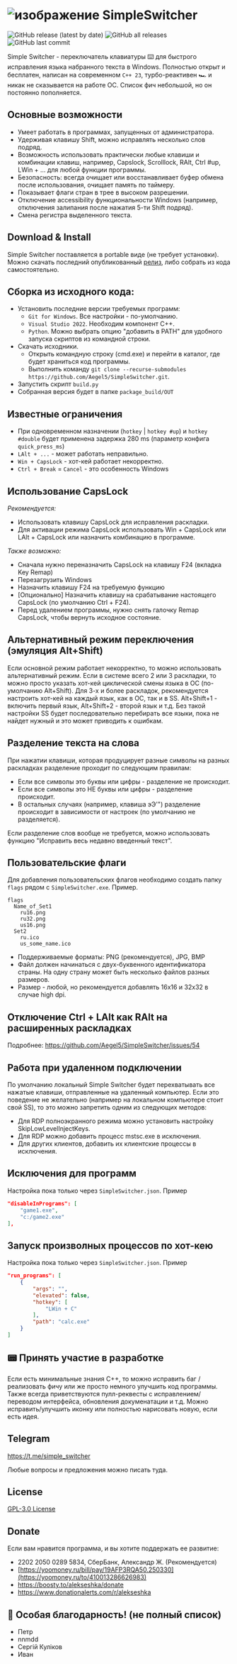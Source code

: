 # ![изображение](https://github.com/user-attachments/assets/a36dfe16-5318-4463-b4c0-c76029dfe742) SimpleSwitcher 
![GitHub release (latest by date)](https://img.shields.io/github/v/release/alexzh2/SimpleSwitcher?style=plastic)
![GitHub all releases](https://img.shields.io/github/downloads/alexzh2/SimpleSwitcher/total?style=plastic)
![GitHub last commit](https://img.shields.io/github/last-commit/alexzh2/SimpleSwitcher?style=plastic)





Simple Switcher - переключатель клавиатуры ⌨️ для быстрого исправления языка набранного текста в Windows. Полностью открыт и бесплатен, написан на современном `С++ 23`, турбо-реактивен 🏎️ и никак не сказывается на работе ОС. Список фич небольшой, но он постоянно пополняется.

## Основные возможности

- Умеет работать в программах, запущенных от администратора. 
- Удерживая клавишу Shift, можно исправлять несколько слов подряд.
- Возможность использовать практически любые клавиши и комбинации клавиш, например, Capslock, Scrolllock, RAlt, Ctrl #up, LWin + ... для любой функции программы.
- Безопасность: всегда очищает или восстанавливает буфер обмена после использования, очищает память по таймеру.
- Показывает флаги стран в трее в высоком разрешении.
- Отключение accessibility функциональности Windows (например, отключения залипания после нажатия 5-ти Shift подряд).
- Смена регистра выделенного текста.

## Download & Install

Simple Switcher поставляется в portable виде (не требует установки).
Можно скачать последний опубликованный <a href="https://github.com/Aegel5/SimpleSwitcher/releases">релиз</a>, либо собрать из кода самостоятельно.

## Сборка из исходного кода:
- Установить последние версии требуемых программ: 
  - `Git for Windows`. Все настройки - по-умолчанию.
  - `Visual Studio 2022`. Необходим компонент C++. 
  - `Python`. Можно выбрать опцию "добавить в PATH" для удобного запуска скриптов из командной строки.
- Скачать исходники.
  - Открыть командную строку (cmd.exe) и перейти в каталог, где будет храниться код программы.
  - Выполнить команду `git clone --recurse-submodules https://github.com/Aegel5/SimpleSwitcher.git`.
- Запустить скрипт `build.py`
- Собранная версия будет в папке `package_build/OUT`

## Известные ограничения
- При одновременном назначении (`hotkey` | `hotkey #up`) и `hotkey #double` будет применена задержка 280 ms (параметр конфига `quick_press_ms`)
- `LAlt + ...` - может работать неправильно.
- `Win + CapsLock` - хот-кей работает некорректно.
- `Ctrl + Break` = `Cancel` - это особенность Windows

## Использование CapsLock
_Рекомендуется:_ 
- Использовать клавишу CapsLock для исправления раскладки.
- Для активации режима CapsLock использовать Win + CapsLock или LAlt + CapsLock или назначить комбинацию в программе.

_Также возможно:_
- Сначала нужно переназначить CapsLock на клавишу F24 (вкладка Key Remap)
- Перезагрузить Windows
- Назначить клавишу F24 на требуемую функцию
- [Опционально] Назначить клавишу на срабатывание настоящего CapsLock (по умолчанию Ctrl + F24).
- Перед удалением программы, нужно снять галочку Remap CapsLock, чтобы вернуть исходное состояние.

## Альтернативный режим переключения (эмуляция Alt+Shift)
Если основной режим работает некорректно, то можно использовать альтернативный режим.
Если в системе всего 2 или 3 раскладки, то можно просто указать хот-кей циклической смены языка в ОС (по-умолчанию Alt+Shift). Для 3-х и более раскладок, рекомендуется настроить хот-кей на каждый язык, как в ОС, так и в SS. Alt+Shift+1 - включить первый язык, Alt+Shift+2 - второй язык и т.д. Без такой настройки SS будет последовательно перебирать все языки, пока не найдет нужный и это может приводить к ошибкам.

## Разделение текста на слова
При нажатии клавиши, которая продуцирует разные символы на разных раскладках разделение проходит по следующим правилам:
- Если все символы это буквы или цифры - разделение не происходит.
- Если все символы это НЕ буквы или цифры - разделение происходит.
- В остальных случаях (например, клавиша эЭ'") разделение происходит в зависимости от настроек (по умолчанию не разделяется).

Если разделение слов вообще не требуется, можно использовать функцию "Исправить весь недавно введенный текст".

## Пользовательские флаги
Для добавления пользовательских флагов необходимо создать папку `flags` рядом с `SimpleSwitcher.exe`. Пример.
```text
flags
  Name_of_Set1
    ru16.png
    ru32.png
    us16.png
  Set2
    ru.ico
    us_some_name.ico
```
- Поддерживаемые форматы: PNG (рекомендуется), JPG, BMP
- Файл должен начинаться с двух-буквенного идентификатора страны. На одну страну может быть несколько файлов разных размеров.
- Размер - любой, но рекомендуется добавлять 16x16 и 32x32 в случае high dpi.

## Отключение Ctrl + LAlt как RAlt на расширенных раскладках
Подробнее: https://github.com/Aegel5/SimpleSwitcher/issues/54

## Работа при удаленном подключении
По умолчанию локальный Simple Switcher будет перехватывать все нажатые клавиши, отправленные на удаленный компьютер. Если это поведение не желательно (например на локальном компьютере стоит свой SS), то это можно запретить одним из следующих методов:
- Для RDP полноэкранного режима можно установить настройку SkipLowLevelInjectKeys.
- Для RDP можно добавить процесс mstsc.exe в исключения.
- Для других клиентов, добавить их клиентские процессы в исключения.

## Исключения для программ
Настройка пока только через `SimpleSwitcher.json`. Пример
```json
"disableInPrograms": [
    "game1.exe",
    "c:/game2.exe"
],
```

## Запуск произволных процессов по хот-кею
Настройка пока только через `SimpleSwitcher.json`. Пример
```json
"run_programs": [
    {
        "args": "",
        "elevated": false,
        "hotkey": [
            "LWin + C"
        ],
        "path": "calc.exe"
    }
]
```

## 📟 Принять участие в разработке
Если есть минимальные знания C++, то можно исправить баг / реализовать фичу или же просто немного улучшить код программы.
Также всегда приветствуются пулл-реквесты с исправлением/переводом интерфейса, обновления докуменатации и т.д. Можно исправить/улучшить иконку или полностью нарисовать новую, если есть идея.

## Telegram
https://t.me/simple_switcher

Любые вопросы и предложения можно писать туда.

## License
<a href="LICENSE">GPL-3.0 License</a>  

## Donate
Если вам нравится программа, и вы хотите поддержать ее развитие:
- 2202 2050 0289 5834, CберБанк, Александр Ж. (Рекомендуется)
- [https://yoomoney.ru/bill/pay/19AFP3RQA50.250330](https://yoomoney.ru/to/410013286626983)
- https://boosty.to/alekseshka/donate
- https://www.donationalerts.com/r/alekseshka

## 🌟 Особая благодарность! (не полный список)
- Петр
- nnmdd 
- Сергій Куліков
- Иван
